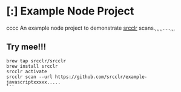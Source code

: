 # [:] Example Node Project
cccc
An example node project to demonstrate [srcclr](https://www.srcclr.com) scans.,,,,,.....,,,

## Try mee!!!

```````
brew tap srcclr/srcclr
brew install srcclr
srcclr activate
srcclr scan --url https://github.com/srcclr/example-javascriptxxxxx.....
```
